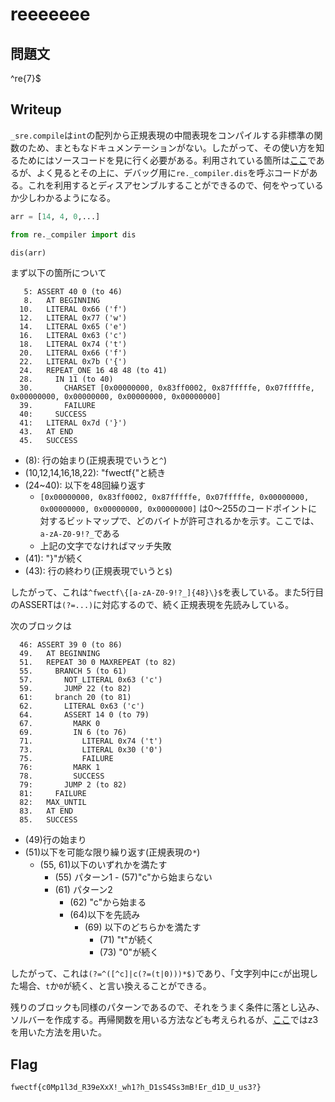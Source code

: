 # reeeeeee

## 問題文

^re{7}$

## Writeup


`_sre.compile`は`int`の配列から正規表現の中間表現をコンパイルする非標準の関数のため、まともなドキュメンテーションがない。したがって、その使い方を知るためにはソースコードを見に行く必要がある。利用されている箇所は[ここ](https://github.com/python/cpython/blob/5c6937ad204d009085e016c3dc9e9ba75eef34c5/Lib/re/_compiler.py#L757)であるが、よく見るとその上に、デバッグ用に`re._compiler.dis`を呼ぶコードがある。これを利用するとディスアセンブルすることができるので、何をやっているか少しわかるようになる。

```python
arr = [14, 4, 0,...]

from re._compiler import dis

dis(arr)
```

まず以下の箇所について
```
   5: ASSERT 40 0 (to 46)
   8.   AT BEGINNING
  10.   LITERAL 0x66 ('f')
  12.   LITERAL 0x77 ('w')
  14.   LITERAL 0x65 ('e')
  16.   LITERAL 0x63 ('c')
  18.   LITERAL 0x74 ('t')
  20.   LITERAL 0x66 ('f')
  22.   LITERAL 0x7b ('{')
  24.   REPEAT_ONE 16 48 48 (to 41)
  28.     IN 11 (to 40)
  30.       CHARSET [0x00000000, 0x83ff0002, 0x87fffffe, 0x07fffffe, 0x00000000, 0x00000000, 0x00000000, 0x00000000]
  39.       FAILURE
  40:     SUCCESS
  41:   LITERAL 0x7d ('}')
  43.   AT END
  45.   SUCCESS
```
* (8): 行の始まり(正規表現でいうと`^`)
* (10,12,14,16,18,22): "fwectf{"と続き
* (24~40): 以下を48回繰り返す
    * `[0x00000000, 0x83ff0002, 0x87fffffe, 0x07fffffe, 0x00000000, 0x00000000, 0x00000000, 0x00000000]` は0〜255のコードポイントに対するビットマップで、どのバイトが許可されるかを示す。ここでは、`a-zA-Z0-9!?_`である
    * 上記の文字でなければマッチ失敗
* (41): "}"が続く
* (43): 行の終わり(正規表現でいうと`$`)

したがって、これは`^fwectf\{[a-zA-Z0-9!?_]{48}\}$`を表している。また5行目のASSERTは`(?=...)`に対応するので、続く正規表現を先読みしている。

次のブロックは

```
  46: ASSERT 39 0 (to 86)
  49.   AT BEGINNING
  51.   REPEAT 30 0 MAXREPEAT (to 82)
  55.     BRANCH 5 (to 61)
  57.       NOT_LITERAL 0x63 ('c')
  59.       JUMP 22 (to 82)
  61:     branch 20 (to 81)
  62.       LITERAL 0x63 ('c')
  64.       ASSERT 14 0 (to 79)
  67.         MARK 0
  69.         IN 6 (to 76)
  71.           LITERAL 0x74 ('t')
  73.           LITERAL 0x30 ('0')
  75.           FAILURE
  76:         MARK 1
  78.         SUCCESS
  79:       JUMP 2 (to 82)
  81:     FAILURE
  82:   MAX_UNTIL
  83.   AT END
  85.   SUCCESS
```

* (49)行の始まり
* (51)以下を可能な限り繰り返す(正規表現の`*`)
    * (55, 61)以下のいずれかを満たす
        * (55) パターン1 - (57)"c"から始まらない
        * (61) パターン2
            * (62) "c"から始まる
            * (64)以下を先読み
                * (69) 以下のどちらかを満たす
                    * (71) "t"が続く
                    * (73) "0"が続く

したがって、これは`(?=^([^c]|c(?=(t|0)))*$)`であり、「文字列中に`c`が出現した場合、`t`か`0`が続く、と言い換えることができる。

残りのブロックも同様のパターンであるので、それをうまく条件に落とし込み、ソルバーを作成する。再帰関数を用いる方法なども考えられるが、[ここ](./solver)ではz3を用いた方法を用いた。


## Flag

`fwectf{c0Mp1l3d_R39eXxX!_wh1?h_D1sS4Ss3mB!Er_d1D_U_us3?}`

